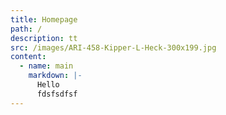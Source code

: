 ```yaml
---
title: Homepage
path: /
description: tt
src: /images/ARI-458-Kipper-L-Heck-300x199.jpg
content:
  - name: main
    markdown: |-
      Hello
      fdsfsdfsf
---
```

